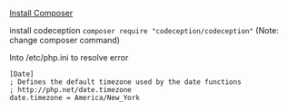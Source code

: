 [Install Composer](https://getcomposer.org/download/)

install codeception `composer require "codeception/codeception"` (Note: change composer command)

Into /etc/php.ini to resolve error
```
[Date]
; Defines the default timezone used by the date functions
; http://php.net/date.timezone
date.timezone = America/New_York
```
